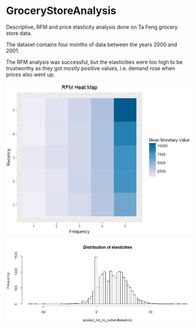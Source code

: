 # GroceryStoreAnalysis
Descriptive, RFM and price elasticity analysis done on Ta Feng grocery store data.

The dataset contains four months of data between the years 2000 and 2001.

The RFM analysis was successful, but the elasticities were too high to be trustworthy as they got mostly positive values,
i.e. demand rose when prices also went up.

![RFM heatmap](https://github.com/KaroRonty/GroceryStoreAnalysis/blob/master/rfm_heatmap.PNG)


![Elasticities](https://github.com/KaroRonty/GroceryStoreAnalysis/blob/master/elasticities.PNG)
